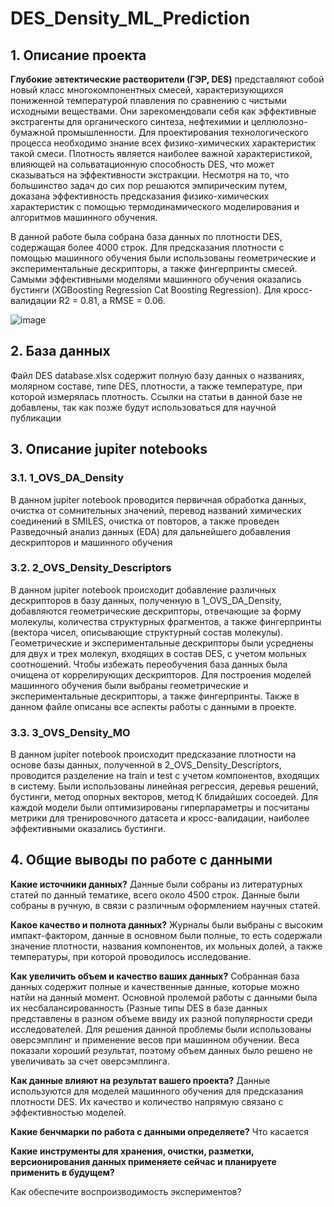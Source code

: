 # DES_Density_ML_Prediction
## 1. Описание проекта
**Глубокие эвтектические растворители (ГЭР, DES)** представляют собой новый класс многокомпонентных смесей, характеризующихся пониженной температурой плавления по сравнению с чистыми исходными веществами. Они зарекомендовали себя как эффективные экстрагенты для органического синтеза, нефтехимии и целлюлозно-бумажной промышленности. Для проектирования технологического процесса необходимо знание всех физико-химических характеристик такой смеси. Плотность является наиболее важной характеристикой, влияющей на сольватационную способность DES, что может сказываться на эффективности экстракции. 
Несмотря на то, что большинство задач до сих пор решаются эмпирическим путем, доказана эффективность предсказания физико-химических характеристик с помощью термодинамического моделирования и алгоритмов машинного обучения.

В данной работе была собрана база данных по плотности DES, содержащая более 4000 строк. Для предсказания плотности с помощью машинного обучения были использованы геометрические и экспериментальные дескрипторы, а также фингерпринты смесей. Самыми эффективными моделями машинного обучения оказались бустинги (XGBoosting Regression
Cat Boosting Regression). Для кросс-валидации R2 = 0.81, a RMSE = 0.06.

![image](https://user-images.githubusercontent.com/101416592/212757015-c112dba0-a9a2-4f4f-9a5a-aa2a6c479b2b.png)

## 2. База данных
Файл DES database.xlsx содержит полную базу данных о названиях, молярном составе, типе DES, плотности, а также температуре, при которой измерялась плотность. Ссылки на статьи в данной базе не добавлены, так как позже будут использоваться для научной публикации

## 3. Описание jupiter notebooks
### 3.1. 1_OVS_DA_Density
В данном jupiter notebook проводится первичная обработка данных, очистка от сомнительных значений, перевод названий химических соединений в SMILES, очистка от повторов, а также проведен Разведочный анализ данных (EDA) для дальнейшего добавления дескрипторов и машинного обучения

### 3.2. 2_OVS_Density_Descriptors
В данном jupiter notebook происходит добавление различных дескрипторов в базу данных, полученную в 1_OVS_DA_Density, добавляются геометрические дескрипторы, отвечающие за форму молекулы, количества структурных фрагментов, а также фингерпринты (вектора чисел, описывающие структурный состав молекулы). Геометрические и экспериментальные дескрипторы были усреднены для двух и трех молекул, входящих  в состав DES, с учетом мольных соотношений. Чтобы избежать переобучения база данных была очищена от коррелирующих дескрипторов. Для построения моделей машинного обучения были выбраны геометрические и экспериментальные дескрипторы, а также фингерпринты. Также в данном файле описаны все аспекты работы с данными в проекте.

### 3.3. 3_OVS_Density_MO
В данном jupiter notebook происходит предсказание плотности на основе базы данных, полученной в 2_OVS_Density_Descriptors, проводится разделение на train и test с учетом компонентов, входящих в систему. Были использованы линейная регрессия, деревья решений, бустинги, метод опорных векторов, метод К блидайших сосоедей. Для каждой модели были оптимизированы гиперпараметры и посчитаны метрики для тренировочного датасета и кросс-валидации, наиболее эффективными оказались бустинги.


## 4. Общие выводы по работе с данными
**Какие источники данных?**
Данные были собраны из литературных статей по данный тематике, всего около 4500 строк. Данные были собраны в ручную, в связи с различным оформлением научных статей.

**Какое качество и полнота данных?**
Журналы были выбраны с высоким импакт-фактором, данные в основном были полные, то есть содержали значение плотности, названия компонентов, их мольных долей, а также температуры, при которой проводилось исследование.

**Как увеличить объем и качество ваших данных?**
Собранная база данных содержит полные и качественные данные, которые можно натйи на данный момент. Основной пролемой работы с данными была их несбалансированность (Разные типы DES в базе данных представлены в разном объеме ввиду их разной популярности среди исследователей. Для решения данной проблемы были использованы оверсэмплинг и применение весов при машинном обучении. Веса показали хороший результат, поэтому объем данных было решено не увеличивать за счет оверсэмплинга.
 
**Как данные влияют на результат вашего проекта?**
Данные используются для моделей машинного обучения для предсказания плотности DES. Их качество и количество напрямую связано с эффективностью моделей.

**Какие бенчмарки по работа с данными определяете?**
Что касается 

**Какие инструменты для хранения, очистки, разметки, версионирования данных применяете сейчас и планируете применить в будущем?** 

Как обеспечите воспроизводимость экспериментов?
